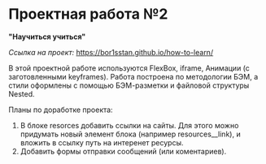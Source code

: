 # Проектная работа №2

**"Научиться учиться"**

_Ссылка на проект:_ https://bor1sstan.github.io/how-to-learn/

В этой проектной работе используются FlexBox, iframe, Анимации (с заготовленными keyframes).
Работа построена по методологии БЭМ, а стили оформлены с помощью БЭМ-разметки и файловой структуры Nested.


Планы по доработке проекта:
1) В блоке resorces добавить ссылки на сайты. Для этого можно придумать новый элемент блока (например resources__link), и вложить в ссылку путь на интеренет ресурсы.
2) Добавить формы отправки сообщений (или коментариев).
